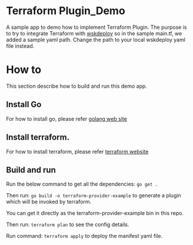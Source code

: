 # Terraform Plugin_Demo
A sample app to demo how to implement Terraform Plugin. The purpose
is to try to integrate Terraform with [wskdeploy](https://github.com/apache/incubator-openwhisk-wskdeploy)
so in the sample main.tf, we added a sample yaml path. Change the path to your
local wskdeploy yaml file instead.


# How to
This section describe how to build and run this demo app.

## Install Go
For how to install go, please refer [golang web site](https://golang.org)

## Install terraform.
For how to install terraform, please refer [terraform website](https://www.terraform.io)

## Build and run
Run the below command to get all the dependencies:
`go get . `

Then run:
`go build -o terraform-provider-example` to generate a plugin which
will be invoked by terraform.

You can get it directly as the terraform-provider-example bin in this repo.

Then run:
`terraform plan` to see the config details.

Run command:
`terraform apply` to deploy the manifest yaml file.

